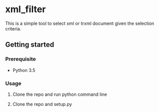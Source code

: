 # xml_filter

This is a simple tool to select xml or trxml document given the selection criteria.

## Getting started

### Prerequisite

* Python 3.5

### Usage

1. Clone the repo and run python command line

2. Clone the repo and setup.py
